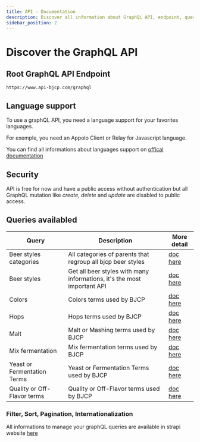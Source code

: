 ```yaml
---
title: API - Documentation
description: Discover all information about GraphQL API, endpoint, queries, security
sidebar_position: 2
---
```


# Discover the GraphQL API

## Root GraphQL API Endpoint

```
https://www.api-bjcp.com/graphql
```

## Language support

To use a graphQL API, you need a language support for your favorites languages.

For exemple, you need an Appolo Client or Relay for Javascript language.

You can find all informations about languages support on [offical documentation](https://graphql.org/code/)


## Security

API is free for now and have a public access without authentication but all GraphQL mutation like *create*, *delete* and *update* are disabled to public access.


## Queries availabled

|  Query |  Description  |  More detail |
|---|---|---|
| Beer styles categories  | All categories of parents that regroup all bjcp beer styles |  [doc here](../graphql-api/beer-styles-categories) | 
|  Beer styles | Get all beer styles with many informations, it's the most important API  |  [doc here](../graphql-api/beer-styles) | 
|  Colors | Colors terms used by BJCP  | [doc here](../graphql-api/colors)  |
| Hops  | Hops terms used by BJCP  |  [doc here](../graphql-api/hops) |
|  Malt | Malt or Mashing terms used by BJCP  | [doc here](../graphql-api/malt.md)  |
|  Mix fermentation | Mix fermentation terms used by BJCP | [doc here](../graphql-api/mix-fermentations)  |
|  Yeast or Fermentation Terms | Yeast or Fermentation Terms used by BJCP  |  [doc here](../graphql-api/yeast-terms)  |
|  Quality or Off-Flavor terms | Quality or Off-Flavor terms used by BJCP  |  [doc here](../graphql-api/quality-of-flavor-terms)  |


### Filter, Sort, Pagination, Internationalization

All informations to manage your graphQL queries are available in strapi website [here](https://docs.strapi.io/developer-docs/latest/developer-resources/database-apis-reference/graphql-api.html#filters)